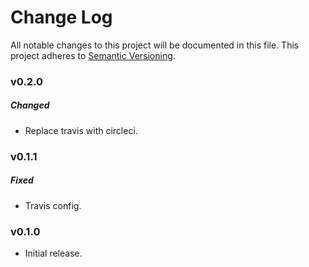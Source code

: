 # Change Log
All notable changes to this project will be documented in this file.
This project adheres to [Semantic Versioning](http://semver.org/).

### v0.2.0

##### Changed

* Replace travis with circleci.

### v0.1.1

##### Fixed

* Travis config.

### v0.1.0

* Initial release.
